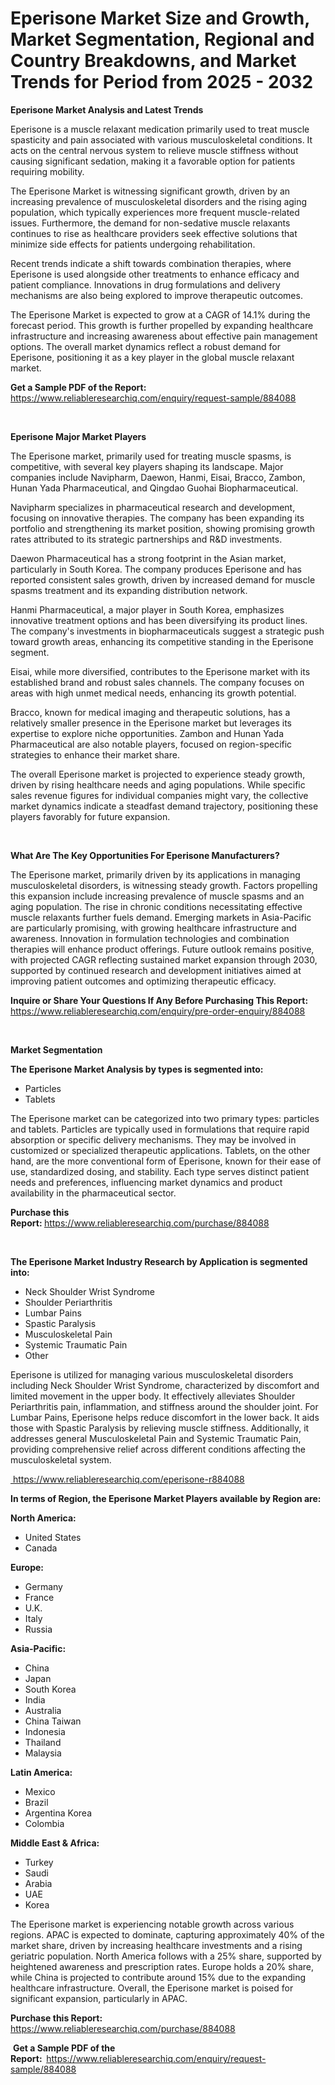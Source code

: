 <p><h1>Eperisone Market Size and Growth, Market Segmentation, Regional and Country Breakdowns, and Market Trends for Period from 2025 -  2032</h1></p><p><strong>Eperisone Market Analysis and Latest Trends</strong></p>
<p><p>Eperisone is a muscle relaxant medication primarily used to treat muscle spasticity and pain associated with various musculoskeletal conditions. It acts on the central nervous system to relieve muscle stiffness without causing significant sedation, making it a favorable option for patients requiring mobility.</p><p>The Eperisone Market is witnessing significant growth, driven by an increasing prevalence of musculoskeletal disorders and the rising aging population, which typically experiences more frequent muscle-related issues. Furthermore, the demand for non-sedative muscle relaxants continues to rise as healthcare providers seek effective solutions that minimize side effects for patients undergoing rehabilitation.</p><p>Recent trends indicate a shift towards combination therapies, where Eperisone is used alongside other treatments to enhance efficacy and patient compliance. Innovations in drug formulations and delivery mechanisms are also being explored to improve therapeutic outcomes. </p><p>The Eperisone Market is expected to grow at a CAGR of 14.1% during the forecast period. This growth is further propelled by expanding healthcare infrastructure and increasing awareness about effective pain management options. The overall market dynamics reflect a robust demand for Eperisone, positioning it as a key player in the global muscle relaxant market.</p></p>
<p><strong>Get a Sample PDF of the Report:&nbsp;</strong> <a href="https://www.reliableresearchiq.com/enquiry/request-sample/884088?utm_campaign=2212&utm_medium=2&utm_source=Github&utm_content=ia&utm_term=19042025&utm_id=eperisone">https://www.reliableresearchiq.com/enquiry/request-sample/884088</a></p>
<p>&nbsp;</p>
<p><strong>Eperisone Major Market Players</strong></p>
<p><p>The Eperisone market, primarily used for treating muscle spasms, is competitive, with several key players shaping its landscape. Major companies include Navipharm, Daewon, Hanmi, Eisai, Bracco, Zambon, Hunan Yada Pharmaceutical, and Qingdao Guohai Biopharmaceutical. </p><p>Navipharm specializes in pharmaceutical research and development, focusing on innovative therapies. The company has been expanding its portfolio and strengthening its market position, showing promising growth rates attributed to its strategic partnerships and R&D investments.</p><p>Daewon Pharmaceutical has a strong footprint in the Asian market, particularly in South Korea. The company produces Eperisone and has reported consistent sales growth, driven by increased demand for muscle spasms treatment and its expanding distribution network. </p><p>Hanmi Pharmaceutical, a major player in South Korea, emphasizes innovative treatment options and has been diversifying its product lines. The company's investments in biopharmaceuticals suggest a strategic push toward growth areas, enhancing its competitive standing in the Eperisone segment.</p><p>Eisai, while more diversified, contributes to the Eperisone market with its established brand and robust sales channels. The company focuses on areas with high unmet medical needs, enhancing its growth potential.</p><p>Bracco, known for medical imaging and therapeutic solutions, has a relatively smaller presence in the Eperisone market but leverages its expertise to explore niche opportunities. Zambon and Hunan Yada Pharmaceutical are also notable players, focused on region-specific strategies to enhance their market share.</p><p>The overall Eperisone market is projected to experience steady growth, driven by rising healthcare needs and aging populations. While specific sales revenue figures for individual companies might vary, the collective market dynamics indicate a steadfast demand trajectory, positioning these players favorably for future expansion.</p></p>
<p>&nbsp;</p>
<p><strong>What Are The Key Opportunities For Eperisone Manufacturers?</strong></p>
<p><p>The Eperisone market, primarily driven by its applications in managing musculoskeletal disorders, is witnessing steady growth. Factors propelling this expansion include increasing prevalence of muscle spasms and an aging population. The rise in chronic conditions necessitating effective muscle relaxants further fuels demand. Emerging markets in Asia-Pacific are particularly promising, with growing healthcare infrastructure and awareness. Innovation in formulation technologies and combination therapies will enhance product offerings. Future outlook remains positive, with projected CAGR reflecting sustained market expansion through 2030, supported by continued research and development initiatives aimed at improving patient outcomes and optimizing therapeutic efficacy.</p></p>
<p><strong>Inquire or Share Your Questions If Any Before Purchasing This Report:</strong> <a href="https://www.reliableresearchiq.com/enquiry/pre-order-enquiry/884088?utm_campaign=2212&utm_medium=2&utm_source=Github&utm_content=ia&utm_term=19042025&utm_id=eperisone">https://www.reliableresearchiq.com/enquiry/pre-order-enquiry/884088</a></p>
<p>&nbsp;</p>
<p><strong>Market Segmentation</strong></p>
<p><strong>The Eperisone Market Analysis by types is segmented into:</strong></p>
<p><ul><li>Particles</li><li>Tablets</li></ul></p>
<p><p>The Eperisone market can be categorized into two primary types: particles and tablets. Particles are typically used in formulations that require rapid absorption or specific delivery mechanisms. They may be involved in customized or specialized therapeutic applications. Tablets, on the other hand, are the more conventional form of Eperisone, known for their ease of use, standardized dosing, and stability. Each type serves distinct patient needs and preferences, influencing market dynamics and product availability in the pharmaceutical sector.</p></p>
<p><strong>Purchase this Report:&nbsp;</strong><a href="https://www.reliableresearchiq.com/purchase/884088?utm_campaign=2212&utm_medium=2&utm_source=Github&utm_content=ia&utm_term=19042025&utm_id=eperisone">https://www.reliableresearchiq.com/purchase/884088</a></p>
<p>&nbsp;</p>
<p><strong>The Eperisone Market Industry Research by Application is segmented into:</strong></p>
<p><ul><li>Neck Shoulder Wrist Syndrome</li><li>Shoulder Periarthritis</li><li>Lumbar Pains</li><li>Spastic Paralysis</li><li>Musculoskeletal Pain</li><li>Systemic Traumatic Pain</li><li>Other</li></ul></p>
<p><p>Eperisone is utilized for managing various musculoskeletal disorders including Neck Shoulder Wrist Syndrome, characterized by discomfort and limited movement in the upper body. It effectively alleviates Shoulder Periarthritis pain, inflammation, and stiffness around the shoulder joint. For Lumbar Pains, Eperisone helps reduce discomfort in the lower back. It aids those with Spastic Paralysis by relieving muscle stiffness. Additionally, it addresses general Musculoskeletal Pain and Systemic Traumatic Pain, providing comprehensive relief across different conditions affecting the musculoskeletal system.</p></p>
<p><a href="https://www.reliableresearchiq.com/eperisone-r884088?utm_campaign=2212&utm_medium=2&utm_source=Github&utm_content=ia&utm_term=19042025&utm_id=eperisone">&nbsp;https://www.reliableresearchiq.com/eperisone-r884088</a></p>
<p><strong>In terms of Region, the Eperisone Market Players available by Region are:</strong></p>
<p>
    <p> <strong> North America: </strong>
        <ul>
            <li>United States</li>
            <li>Canada</li>
        </ul>
        </p> 
    <p> <strong> Europe: </strong>
        <ul>
            <li>Germany</li>
            <li>France</li>
            <li>U.K.</li>
            <li>Italy</li>
            <li>Russia</li>
        </ul>
        </p> 
    <p> <strong> Asia-Pacific: </strong>
        <ul>
            <li>China</li>
            <li>Japan</li>
            <li>South Korea</li>
            <li>India</li>
            <li>Australia</li>
            <li>China Taiwan</li>
            <li>Indonesia</li>
            <li>Thailand</li>
            <li>Malaysia</li>
        </ul>
        </p> 
    <p> <strong> Latin America: </strong>
        <ul>
            <li>Mexico</li>
            <li>Brazil</li>
            <li>Argentina Korea</li>
            <li>Colombia</li>
        </ul>
        </p> 
    <p> <strong> Middle East & Africa: </strong>
        <ul>
            <li>Turkey</li>
            <li>Saudi</li>
            <li>Arabia</li>
            <li>UAE</li>
            <li>Korea</li>
        </ul>
    </p>
    </p>
<p><p>The Eperisone market is experiencing notable growth across various regions. APAC is expected to dominate, capturing approximately 40% of the market share, driven by increasing healthcare investments and a rising geriatric population. North America follows with a 25% share, supported by heightened awareness and prescription rates. Europe holds a 20% share, while China is projected to contribute around 15% due to the expanding healthcare infrastructure. Overall, the Eperisone market is poised for significant expansion, particularly in APAC.</p></p>
<p><strong>Purchase this Report: </strong><a href="https://www.reliableresearchiq.com/purchase/884088?utm_campaign=2212&utm_medium=2&utm_source=Github&utm_content=ia&utm_term=19042025&utm_id=eperisone">https://www.reliableresearchiq.com/purchase/884088</a></p>
<p>&nbsp;<strong>Get a Sample PDF of the Report:&nbsp;&nbsp;</strong><a href="https://www.reliableresearchiq.com/enquiry/request-sample/884088?utm_campaign=2212&utm_medium=2&utm_source=Github&utm_content=ia&utm_term=19042025&utm_id=eperisone">https://www.reliableresearchiq.com/enquiry/request-sample/884088</a></p>
<p><strong></strong></p>
<p><p></p><p></p><p></p></p>